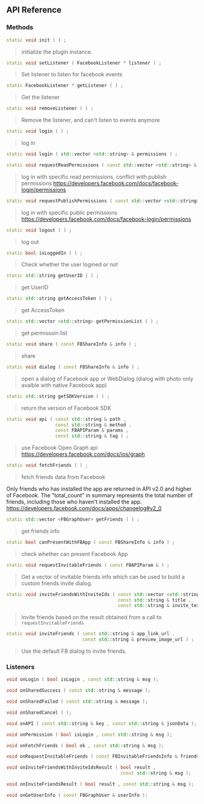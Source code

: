 ## API Reference

### Methods
```cpp
static void init ( ) ;
```
> initialize the plugin instance.

```cpp
static void setListener ( FacebookListener * listener ) ;
```
> Set listener to listen for facebook events

```cpp
static FacebookListener * getListener ( ) ;
```
> Get the listener

```cpp
static void removeListener ( ) ;
```
> Remove the listener, and can't listen to events anymore

```cpp
static void login ( ) ;
```
> log in

```cpp
static void login ( std::vector <std::string> & permissions ) ;
```

```cpp
static void requestReadPermissions ( const std::vector <std::string> & permissions ) ;
```
> log in with specific read permissions, conflict with publish permissions
https://developers.facebook.com/docs/facebook-login/permissions

```cpp
static void requestPublishPermissions ( const std::vector <std::string> & permissions ) ;
```
> log in with specific public permissions
https://developers.facebook.com/docs/facebook-login/permissions

```cpp
static void logout ( ) ;
```
> log out

```cpp
static bool isLoggedIn ( ) ;
```
> Check whether the user logined or not

```cpp
static std::string getUserID ( ) ;
```
> get UserID

```cpp
static std::string getAccessToken ( ) ;
```
> get AccessToken

```cpp
static std::vector <std::string> getPermissionList ( ) ;
```
> get permissoin list

```cpp
static void share ( const FBShareInfo & info ) ;
```
> share

```cpp
static void dialog ( const FBShareInfo & info ) ;
```
> open a dialog of Facebook app or WebDialog (dialog with photo only avaible with native Facebook app)

```cpp
static std::string getSDKVersion ( ) ;
```
> return the version of Facebook SDK

```cpp
static void api ( const std::string & path ,
                  const std::string & method ,
                  const FBAPIParam & params ,
                  const std::string & tag ) ;
```
> use Facebook Open Graph api
https://developers.facebook.com/docs/ios/graph

```cpp
static void fetchFriends ( ) ;
```
> fetch friends data from Facebook

Only friends who has installed the app are returned in API v2.0 and higher of Facebook. The "total_count" in summary represents the total number of friends, including those who haven't installed the app.
https://developers.facebook.com/docs/apps/changelog#v2_0

```cpp
static std::vector <FBGraphUser> getFriends ( ) ;
```
> get friends info

```cpp
static bool canPresentWithFBApp ( const FBShareInfo & info ) ;
```
> check whether can present Facebook App

```cpp
static void requestInvitableFriends ( const FBAPIParam & ) ;
```
> Get a vector of invitable friends info which can be used to build a custom friends invite dialog.

```cpp
static void inviteFriendsWithInviteIds ( const std::vector <std::string> & invite_ids ,
                                         const std::string & title ,
                                         const std::string & invite_text ) ;
```
> Invite friends based on the result obtained from a call to <code>requestInvitableFriends</code>

```cpp
static void inviteFriends ( const std::string & app_link_url ,
                            const std::string & preview_image_url ) ;
```
> Use the default FB dialog to invite friends.


### Listeners
```cpp
void onLogin ( bool isLogin , const std::string & msg );
```

```cpp
void onSharedSuccess ( const std::string & message );
```

```cpp
void onSharedFailed ( const std::string & message );
```

```cpp
void onSharedCancel ( );
```

```cpp
void onAPI ( const std::string & key , const std::string & jsonData );
```

```cpp
void onPermission ( bool isLogin , const std::string & msg );
```

```cpp
void onFetchFriends ( bool ok , const std::string & msg );
```

```cpp
void onRequestInvitableFriends ( const FBInvitableFriendsInfo & friends );
```

```cpp
void onInviteFriendsWithInviteIdsResult ( bool result ,
                                          const std::string & msg );
```

```cpp
void onInviteFriendsResult ( bool result , const std::string & msg );
```

```cpp
void onGetUserInfo ( const FBGraphUser & userInfo );
```


